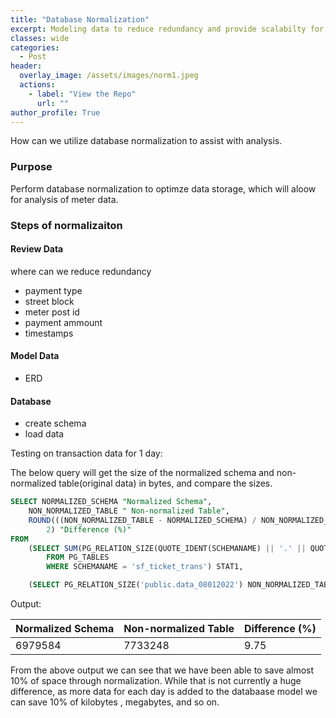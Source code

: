 ```yaml
---
title: "Database Normalization"
excerpt: Modeling data to reduce redundancy and provide scalabilty for reporting
classes: wide
categories:
  - Post
header:
  overlay_image: /assets/images/norm1.jpeg
  actions:
    - label: "View the Repo" 
      url: ""
author_profile: True 
---
```

How can we utilize database normalization to assist with analysis. 

### Purpose 
Perform database normalization to optimze data storage, which will aloow for analysis of meter data.


### Steps of normalizaiton 

#### Review Data 
where can we reduce redundancy 
- payment type
- street block
- meter post id 
- payment ammount 
- timestamps 


#### Model Data 
- ERD  


#### Database 
- create schema 
- load data 


Testing on transaction data for 1 day: 

The below query will get the size of the normalized schema and non-normalized table(original data) in bytes, and compare the sizes.

```SQL 
SELECT NORMALIZED_SCHEMA "Normalized Schema",
	NON_NORMALIZED_TABLE " Non-normalized Table",
	ROUND(((NON_NORMALIZED_TABLE - NORMALIZED_SCHEMA) / NON_NORMALIZED_TABLE) * 100,
		2) "Difference (%)"
FROM
	(SELECT SUM(PG_RELATION_SIZE(QUOTE_IDENT(SCHEMANAME) || '.' || QUOTE_IDENT(TABLENAME))) NORMALIZED_SCHEMA
		FROM PG_TABLES
		WHERE SCHEMANAME = 'sf_ticket_trans') STAT1,

	(SELECT PG_RELATION_SIZE('public.data_08012022') NON_NORMALIZED_TABLE) STAT2
```
Output: 
<table>
<thead>
<tr>
  <th>Normalized Schema</th>
  <th>Non-normalized Table </th>
 <th>Difference (%) </th>
</tr>
</thead>
<tbody>
<tr>
  <td>6979584</td>
  <td>7733248</td>
  <td>9.75</td>
</tr>
</tbody>
</table>
  
From the above output we can see that we have been able to save almost 10% of space through normalization. While that is not currently a huge difference, as more data for each day is added to the databaase model we can save 10% of kilobytes , megabytes, and so on. 






